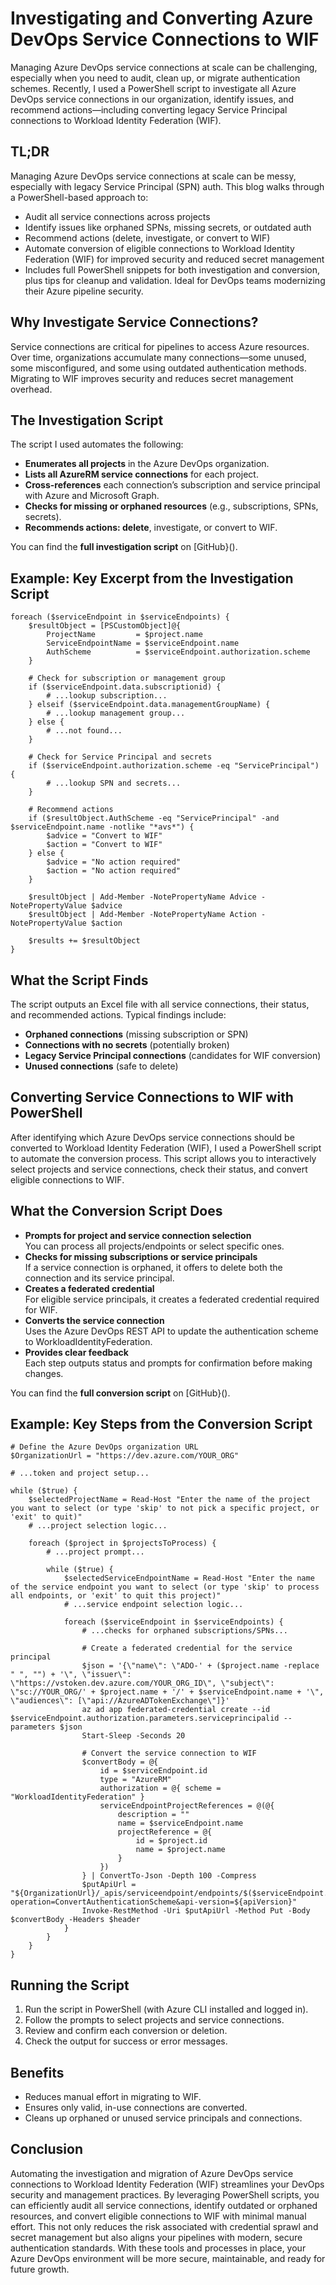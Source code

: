 # Investigating and Converting Azure DevOps Service Connections to WIF
Managing Azure DevOps service connections at scale can be challenging, especially when you need to audit, clean up, or migrate authentication schemes. Recently, I used a PowerShell script to investigate all Azure DevOps service connections in our organization, identify issues, and recommend actions—including converting legacy Service Principal connections to Workload Identity Federation (WIF).

## TL;DR
Managing Azure DevOps service connections at scale can be messy, especially with legacy Service Principal (SPN) auth. This blog walks through a PowerShell-based approach to:
- Audit all service connections across projects
- Identify issues like orphaned SPNs, missing secrets, or outdated auth
- Recommend actions (delete, investigate, or convert to WIF)
- Automate conversion of eligible connections to Workload Identity Federation (WIF) for improved security and reduced secret management
- Includes full PowerShell snippets for both investigation and conversion, plus tips for cleanup and validation. Ideal for DevOps teams modernizing their Azure pipeline security.

## Why Investigate Service Connections?
Service connections are critical for pipelines to access Azure resources. Over time, organizations accumulate many connections—some unused, some misconfigured, and some using outdated authentication methods. Migrating to WIF improves security and reduces secret management overhead.

## The Investigation Script
The script I used automates the following:
- **Enumerates all projects** in the Azure DevOps organization.
- **Lists all AzureRM service connections** for each project.
- **Cross-references** each connection’s subscription and service principal with Azure and Microsoft Graph.
- **Checks for missing or orphaned resources** (e.g., subscriptions, SPNs, secrets).
- **Recommends actions: delete**, investigate, or convert to WIF.

You can find the **full investigation script** on [GitHub}().

## Example: Key Excerpt from the Investigation Script
```pwsh
foreach ($serviceEndpoint in $serviceEndpoints) {
    $resultObject = [PSCustomObject]@{
        ProjectName         = $project.name
        ServiceEndpointName = $serviceEndpoint.name
        AuthScheme          = $serviceEndpoint.authorization.scheme
    }

    # Check for subscription or management group
    if ($serviceEndpoint.data.subscriptionid) {
        # ...lookup subscription...
    } elseif ($serviceEndpoint.data.managementGroupName) {
        # ...lookup management group...
    } else {
        # ...not found...
    }

    # Check for Service Principal and secrets
    if ($serviceEndpoint.authorization.scheme -eq "ServicePrincipal") {
        # ...lookup SPN and secrets...
    }

    # Recommend actions
    if ($resultObject.AuthScheme -eq "ServicePrincipal" -and $serviceEndpoint.name -notlike "*avs*") {
        $advice = "Convert to WIF"
        $action = "Convert to WIF"
    } else {
        $advice = "No action required"
        $action = "No action required"
    }

    $resultObject | Add-Member -NotePropertyName Advice -NotePropertyValue $advice
    $resultObject | Add-Member -NotePropertyName Action -NotePropertyValue $action

    $results += $resultObject
}
```

## What the Script Finds
The script outputs an Excel file with all service connections, their status, and recommended actions. Typical findings include:
- **Orphaned connections** (missing subscription or SPN)
- **Connections with no secrets** (potentially broken)
- **Legacy Service Principal connections** (candidates for WIF conversion)
- **Unused connections** (safe to delete)

## Converting Service Connections to WIF with PowerShell
After identifying which Azure DevOps service connections should be converted to Workload Identity Federation (WIF), I used a PowerShell script to automate the conversion process. This script allows you to interactively select projects and service connections, check their status, and convert eligible connections to WIF.

## What the Conversion Script Does
- **Prompts for project and service connection selection**  
  You can process all projects/endpoints or select specific ones.
- **Checks for missing subscriptions or service principals**  
  If a service connection is orphaned, it offers to delete both the connection and its service principal.
- **Creates a federated credential**  
  For eligible service principals, it creates a federated credential required for WIF.
- **Converts the service connection**  
  Uses the Azure DevOps REST API to update the authentication scheme to WorkloadIdentityFederation.
- **Provides clear feedback**  
  Each step outputs status and prompts for confirmation before making changes.

You can find the **full conversion script** on [GitHub}().

## Example: Key Steps from the Conversion Script
```pwsh
# Define the Azure DevOps organization URL
$OrganizationUrl = "https://dev.azure.com/YOUR_ORG"

# ...token and project setup...

while ($true) {
    $selectedProjectName = Read-Host "Enter the name of the project you want to select (or type 'skip' to not pick a specific project, or 'exit' to quit)"
    # ...project selection logic...

    foreach ($project in $projectsToProcess) {
        # ...project prompt...

        while ($true) {
            $selectedServiceEndpointName = Read-Host "Enter the name of the service endpoint you want to select (or type 'skip' to process all endpoints, or 'exit' to quit this project)"
            # ...service endpoint selection logic...

            foreach ($serviceEndpoint in $serviceEndpoints) {
                # ...checks for orphaned subscriptions/SPNs...

                # Create a federated credential for the service principal
                $json = '{\"name\": \"ADO-' + ($project.name -replace " ", "") + '\", \"issuer\": \"https://vstoken.dev.azure.com/YOUR_ORG_ID\", \"subject\": \"sc://YOUR_ORG/' + $project.name + '/' + $serviceEndpoint.name + '\", \"audiences\": [\"api://AzureADTokenExchange\"]}'
                az ad app federated-credential create --id $serviceEndpoint.authorization.parameters.serviceprincipalid --parameters $json
                Start-Sleep -Seconds 20

                # Convert the service connection to WIF
                $convertBody = @{
                    id = $serviceEndpoint.id
                    type = "AzureRM"
                    authorization = @{ scheme = "WorkloadIdentityFederation" }
                    serviceEndpointProjectReferences = @(@{
                        description = ""
                        name = $serviceEndpoint.name
                        projectReference = @{
                            id = $project.id
                            name = $project.name
                        }
                    })
                } | ConvertTo-Json -Depth 100 -Compress
                $putApiUrl = "${OrganizationUrl}/_apis/serviceendpoint/endpoints/$($serviceEndpoint.id)?operation=ConvertAuthenticationScheme&api-version=${apiVersion}"
                Invoke-RestMethod -Uri $putApiUrl -Method Put -Body $convertBody -Headers $header
            }
        }
    }
}
```

## Running the Script
1. Run the script in PowerShell (with Azure CLI installed and logged in).
1. Follow the prompts to select projects and service connections.
1. Review and confirm each conversion or deletion.
1. Check the output for success or error messages.
   
## Benefits
- Reduces manual effort in migrating to WIF.
- Ensures only valid, in-use connections are converted.
- Cleans up orphaned or unused service principals and connections.

## Conclusion
Automating the investigation and migration of Azure DevOps service connections to Workload Identity Federation (WIF) streamlines your DevOps security and management practices. By leveraging PowerShell scripts, you can efficiently audit all service connections, identify outdated or orphaned resources, and convert eligible connections to WIF with minimal manual effort. This not only reduces the risk associated with credential sprawl and secret management but also aligns your pipelines with modern, secure authentication standards.
With these tools and processes in place, your Azure DevOps environment will be more secure, maintainable, and ready for future growth.
